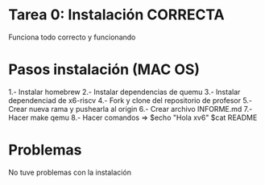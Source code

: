 # Tarea 0: Instalación CORRECTA 
Funciona todo correcto y funcionando

# Pasos instalación (MAC OS)
1.- Instalar homebrew
2.- Instalar dependencias de quemu
3.- Instalar dependenciad de x6-riscv
4.- Fork y clone del repositorio de profesor
5.- Crear nueva rama y pushearla al origin
6.- Crear archivo INFORME.md
7.- Hacer make qemu
8.- Hacer comandos => $echo "Hola xv6" $cat README

# Problemas
No tuve problemas con la instalación